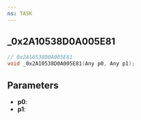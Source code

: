 ```yaml
---
ns: TASK
---
```

## _0x2A10538D0A005E81

```c
// 0x2A10538D0A005E81
void _0x2A10538D0A005E81(Any p0, Any p1);
```

## Parameters
* **p0**:
* **p1**:

